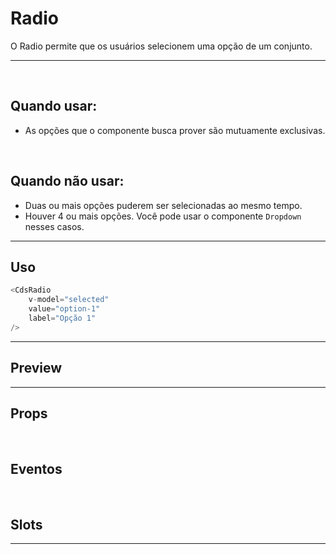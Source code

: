 # Radio

O Radio permite que os usuários selecionem uma opção de um conjunto.

---
<br>

## Quando usar:
- As opções que o componente busca prover são mutuamente exclusivas.

<br>

## Quando não usar:
- Duas ou mais opções puderem ser selecionadas ao mesmo tempo.
- Houver 4 ou mais opções. Você pode usar o componente `Dropdown` nesses casos.

---

## Uso

```js
<CdsRadio
	v-model="selected"
	value="option-1"
	label="Opção 1"
/>
```

---

## Preview

<PreviewBuilder
	:args
	:component="CdsRadio"
	:events
/>

---

## Props

<APITable
	name="CdsRadio"
	section="props"
/>
<br>

## Eventos

<APITable
	name="CdsRadio"
	section="events"
/>
<br>

## Slots

<APITable
	name="CdsRadio"
	section="slots"
/>

---

<script setup>
import { ref } from 'vue';
import CdsRadio from '@/components/Radio.vue';

const events = [
	'update:modelValue'
];

const args = ref({
	value: 'option-1',
	label: 'Opção 1',
	disabled: false,
});
</script>
